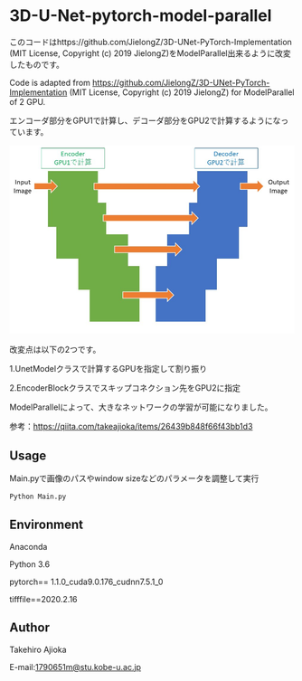 # 3D-U-Net-pytorch-model-parallel
このコードはhttps://github.com/JielongZ/3D-UNet-PyTorch-Implementation (MIT License, Copyright (c) 2019 JielongZ)をModelParallel出来るように改変したものです。

Code is adapted from https://github.com/JielongZ/3D-UNet-PyTorch-Implementation (MIT License, Copyright (c) 2019 JielongZ) for ModelParallel of 2 GPU.

エンコーダ部分をGPU1で計算し、デコーダ部分をGPU2で計算するようになっています。

<img src="u-net.jpg" width="1000" align="below">

改変点は以下の2つです。

1.UnetModelクラスで計算するGPUを指定して割り振り

2.EncoderBlockクラスでスキップコネクション先をGPU2に指定

ModelParallelによって、大きなネットワークの学習が可能になりました。

参考：https://qiita.com/takeajioka/items/26439b848f66f43bb1d3

## Usage
Main.pyで画像のパスやwindow sizeなどのパラメータを調整して実行
```sh
Python Main.py
```

## Environment
Anaconda

Python 3.6

pytorch== 1.1.0_cuda9.0.176_cudnn7.5.1_0

tifffile==2020.2.16

## Author
Takehiro Ajioka

E-mail:1790651m@stu.kobe-u.ac.jp
